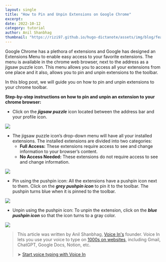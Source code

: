 ```yaml
---
layout: single
title: "How to Pin and Unpin Extensions on Google Chrome"
excerpt:
date: 2022-10-12
category: tutorial
author: Anil Shanbhag
thumbnail: "https://rizi97.github.io/hugo-dictanote/assets/img/blog/featured.jpg"
---
```


Google Chrome has a plethora of extensions and Google has designed an Extensions Menu to enable easy access to your favorite extensions. The menu is available in the chrome web browser, next to the address as a jigsaw puzzle icon. This menu allows you to access all your extensions from one place and it also, allows you to pin and unpin extensions to the toolbar.

In this blog post, we will guide you on how to pin and unpin extensions to your chrome toolbar.

**Step-by-step instructions on how to pin and unpin an extension to your chrome browser:**

- Click on the ***jigsaw puzzle*** icon located between the address bar and your profile icon.

![](https://rizi97.github.io/hugo-dictanote/assets/img/blog/Jigsaw.width-800.png)

- The jigsaw puzzle icon’s drop-down menu will have all your installed extensions. The installed extensions are divided into two categories:
    - **Full Access:** These extensions require access to see and change information to your browser’s content.
    - **No Access Needed:** These extensions do not require access to see and change information.

![](https://rizi97.github.io/hugo-dictanote/assets/img/blog/Screen_Shot_2022-10-11_at_10.35.15_PM.width-800.png)

- Pin using the pushpin icon: All the extensions have a pushpin icon next to them. Click on the ***grey pushpin icon*** to pin it to the toolbar. The pushpin turns blue when it is pinned to the toolbar.

![](https://rizi97.github.io/hugo-dictanote/assets/img/blog/Screen_Shot_2022-10-11_at_10.20.56_PM.width-800.png)

- Unpin using the pushpin icon: To unpin the extension, click on the ***blue pushpin icon*** so that the icon turns to a gray color.

![](https://rizi97.github.io/hugo-dictanote/assets/img/blog/Screen_Shot_2022-10-11_at_10.21.09_PM.width-800.png)

> This article was written by Anil Shanbhag, [Voice In's](/voicein/) founder. Voice In lets you use your voice to type on [1000s on websites](https://dictanote.co/voicein/apps/), including Gmail, ChatGPT, Google Docs, Notion, etc.
> 
> ➤ [Start voice typing with Voice In](/voicein/)